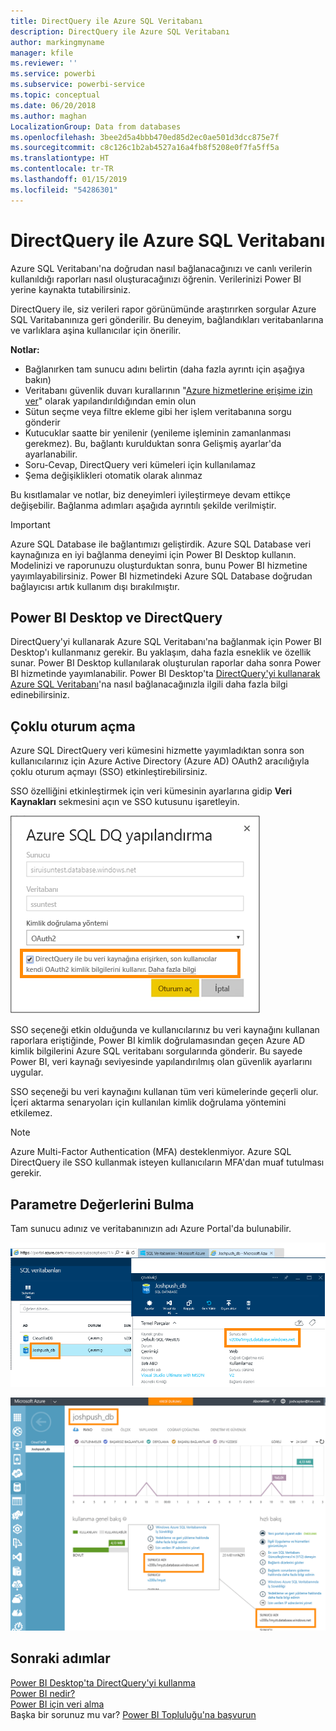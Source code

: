 ```yaml
---
title: DirectQuery ile Azure SQL Veritabanı
description: DirectQuery ile Azure SQL Veritabanı
author: markingmyname
manager: kfile
ms.reviewer: ''
ms.service: powerbi
ms.subservice: powerbi-service
ms.topic: conceptual
ms.date: 06/20/2018
ms.author: maghan
LocalizationGroup: Data from databases
ms.openlocfilehash: 3bee2d5a4bbb470ed85d2ec0ae501d3dcc875e7f
ms.sourcegitcommit: c8c126c1b2ab4527a16a4fb8f5208e0f7fa5ff5a
ms.translationtype: HT
ms.contentlocale: tr-TR
ms.lasthandoff: 01/15/2019
ms.locfileid: "54286301"
---
```

# <a name="azure-sql-database-with-directquery"></a>DirectQuery ile Azure SQL Veritabanı
Azure SQL Veritabanı'na doğrudan nasıl bağlanacağınızı ve canlı verilerin kullanıldığı raporları nasıl oluşturacağınızı öğrenin. Verilerinizi Power BI yerine kaynakta tutabilirsiniz.

DirectQuery ile, siz verileri rapor görünümünde araştırırken sorgular Azure SQL Varitabanınıza geri gönderilir. Bu deneyim, bağlandıkları veritabanlarına ve varlıklara aşina kullanıcılar için önerilir.

**Notlar:**

* Bağlanırken tam sunucu adını belirtin (daha fazla ayrıntı için aşağıya bakın)
* Veritabanı güvenlik duvarı kurallarının "[Azure hizmetlerine erişime izin ver](https://msdn.microsoft.com/library/azure/ee621782.aspx)" olarak yapılandırıldığından emin olun
* Sütun seçme veya filtre ekleme gibi her işlem veritabanına sorgu gönderir
* Kutucuklar saatte bir yenilenir (yenileme işleminin zamanlanması gerekmez). Bu, bağlantı kurulduktan sonra Gelişmiş ayarlar'da ayarlanabilir.
* Soru-Cevap, DirectQuery veri kümeleri için kullanılamaz
* Şema değişiklikleri otomatik olarak alınmaz

Bu kısıtlamalar ve notlar, biz deneyimleri iyileştirmeye devam ettikçe değişebilir. Bağlanma adımları aşağıda ayrıntılı şekilde verilmiştir.

> [!Important]
> Azure SQL Database ile bağlantımızı geliştirdik.  Azure SQL Database veri kaynağınıza en iyi bağlanma deneyimi için Power BI Desktop kullanın.  Modelinizi ve raporunuzu oluşturduktan sonra, bunu Power BI hizmetine yayımlayabilirsiniz.  Power BI hizmetindeki Azure SQL Database doğrudan bağlayıcısı artık kullanım dışı bırakılmıştır.
>

## <a name="power-bi-desktop-and-directquery"></a>Power BI Desktop ve DirectQuery
DirectQuery'yi kullanarak Azure SQL Veritabanı'na bağlanmak için Power BI Desktop'ı kullanmanız gerekir. Bu yaklaşım, daha fazla esneklik ve özellik sunar. Power BI Desktop kullanılarak oluşturulan raporlar daha sonra Power BI hizmetinde yayımlanabilir. Power BI Desktop'ta [DirectQuery'yi kullanarak Azure SQL Veritabanı](desktop-use-directquery.md)'na nasıl bağlanacağınızla ilgili daha fazla bilgi edinebilirsiniz. 

## <a name="single-sign-on"></a>Çoklu oturum açma

Azure SQL DirectQuery veri kümesini hizmette yayımladıktan sonra son kullanıcılarınız için Azure Active Directory (Azure AD) OAuth2 aracılığıyla çoklu oturum açmayı (SSO) etkinleştirebilirsiniz. 

SSO özelliğini etkinleştirmek için veri kümesinin ayarlarına gidip **Veri Kaynakları** sekmesini açın ve SSO kutusunu işaretleyin.

![Azure SQL DQ iletişim kutusunu yapılandırma](media/service-azure-sql-database-with-direct-connect/sso-dialog.png)

SSO seçeneği etkin olduğunda ve kullanıcılarınız bu veri kaynağını kullanan raporlara eriştiğinde, Power BI kimlik doğrulamasından geçen Azure AD kimlik bilgilerini Azure SQL veritabanı sorgularında gönderir. Bu sayede Power BI, veri kaynağı seviyesinde yapılandırılmış olan güvenlik ayarlarını uygular.

SSO seçeneği bu veri kaynağını kullanan tüm veri kümelerinde geçerli olur. İçeri aktarma senaryoları için kullanılan kimlik doğrulama yöntemini etkilemez.

> [!Note]
> Azure Multi-Factor Authentication (MFA) desteklenmiyor. Azure SQL DirectQuery ile SSO kullanmak isteyen kullanıcıların MFA'dan muaf tutulması gerekir.
>

## <a name="finding-parameter-values"></a>Parametre Değerlerini Bulma
Tam sunucu adınız ve veritabanınızın adı Azure Portal'da bulunabilir.

![](media/service-azure-sql-database-with-direct-connect/azureportnew_update.png)

![](media/service-azure-sql-database-with-direct-connect/azureportal_update.png)

## <a name="next-steps"></a>Sonraki adımlar
[Power BI Desktop'ta DirectQuery'yi kullanma](desktop-use-directquery.md)  
[Power BI nedir?](power-bi-overview.md)  
[Power BI için veri alma](service-get-data.md)  
Başka bir sorunuz mu var? [Power BI Topluluğu'na başvurun](http://community.powerbi.com/)
